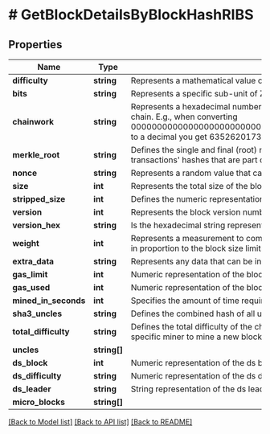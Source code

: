 # # GetBlockDetailsByBlockHashRIBS

## Properties

Name | Type | Description | Notes
------------ | ------------- | ------------- | -------------
**difficulty** | **string** | Represents a mathematical value of how hard it is to find a valid hash for this block. |
**bits** | **string** | Represents a specific sub-unit of Zcash. Bits have two-decimal precision |
**chainwork** | **string** | Represents a hexadecimal number of all the hashes necessary to produce the current chain. E.g., when converting 0000000000000000000000000000000000000000000086859f7a841475b236fd to a decimal you get 635262017308958427068157 hashes, or 635262 exahashes. |
**merkle_root** | **string** | Defines the single and final (root) node of a Merkle tree. It is the combined hash of all transactions&#39; hashes that are part of a blockchain block. |
**nonce** | **string** | Represents a random value that can be adjusted to satisfy the Proof of Work. |
**size** | **int** | Represents the total size of the block in Bytes. |
**stripped_size** | **int** | Defines the numeric representation of the block size excluding the witness data. |
**version** | **int** | Represents the block version number. |
**version_hex** | **string** | Is the hexadecimal string representation of the block&#39;s version. |
**weight** | **int** | Represents a measurement to compare the size of different transactions to each other in proportion to the block size limit. |
**extra_data** | **string** | Represents any data that can be included by the miner in the block. |
**gas_limit** | **int** | Numeric representation of the block gas_limit |
**gas_used** | **int** | Numeric representation of the block gas_limit |
**mined_in_seconds** | **int** | Specifies the amount of time required for the block to be mined in seconds. |
**sha3_uncles** | **string** | Defines the combined hash of all uncles for a given paren |
**total_difficulty** | **string** | Defines the total difficulty of the chain until this block, i.e. how difficult it is for a specific miner to mine a new block. |
**uncles** | **string[]** |  |
**ds_block** | **int** | Numeric representation of the ds block |
**ds_difficulty** | **string** | Numeric representation of the ds difficulty |
**ds_leader** | **string** | String representation of the ds leader |
**micro_blocks** | **string[]** |  |

[[Back to Model list]](../../README.md#models) [[Back to API list]](../../README.md#endpoints) [[Back to README]](../../README.md)
